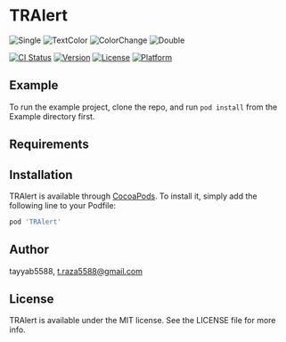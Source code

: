 # TRAlert

![Single](https://user-images.githubusercontent.com/50027618/98242099-c15ed700-1f8d-11eb-9306-f19d106297d5.png)
![TextColor](https://user-images.githubusercontent.com/50027618/98242102-c2900400-1f8d-11eb-969b-654ff576a31c.png)
![ColorChange](https://user-images.githubusercontent.com/50027618/98242103-c3c13100-1f8d-11eb-851a-b145cf43af3e.png)
![Double](https://user-images.githubusercontent.com/50027618/98242106-c459c780-1f8d-11eb-8022-20bb64557b7d.png)


[![CI Status](https://img.shields.io/travis/tayyab5588/TRAlert.svg?style=flat)](https://travis-ci.org/tayyab5588/TRAlert)
[![Version](https://img.shields.io/cocoapods/v/TRAlert.svg?style=flat)](https://cocoapods.org/pods/TRAlert)
[![License](https://img.shields.io/cocoapods/l/TRAlert.svg?style=flat)](https://cocoapods.org/pods/TRAlert)
[![Platform](https://img.shields.io/cocoapods/p/TRAlert.svg?style=flat)](https://cocoapods.org/pods/TRAlert)

## Example

To run the example project, clone the repo, and run `pod install` from the Example directory first.

## Requirements

## Installation

TRAlert is available through [CocoaPods](https://cocoapods.org). To install
it, simply add the following line to your Podfile:

```ruby
pod 'TRAlert'
```

## Author

tayyab5588, t.raza5588@gmail.com

## License

TRAlert is available under the MIT license. See the LICENSE file for more info.
